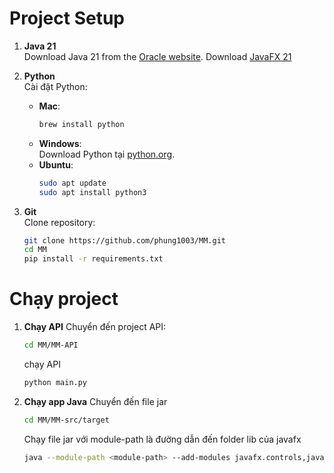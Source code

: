 # Project Setup


1. **Java 21**  
   Download Java 21 from the [Oracle website](https://www.oracle.com/java/technologies/downloads/#java21).
   Download [JavaFX 21](https://gluonhq.com/products/javafx/)
3. **Python**  
   Cài đặt Python:
   - **Mac**:  
     ```bash
     brew install python
     ```
   - **Windows**:  
     Download Python tại [python.org](https://www.python.org/downloads/).
   - **Ubuntu**:  
     ```bash
     sudo apt update
     sudo apt install python3
     ```



4. **Git**  
   Clone repository:  
   ```bash
   git clone https://github.com/phung1003/MM.git
   cd MM
   pip install -r requirements.txt
   ```
   
# Chạy project
1. **Chạy API**
   Chuyển đến project API:
   ```bash
   cd MM/MM-API
   ```
   chạy API
   ```bash
   python main.py
   ```
3. **Chạy app Java**
   Chuyển đến file jar
   ```bash
   cd MM/MM-src/target
   ``` 
   Chạy file jar với module-path là đường dẫn đến folder lib của javafx
   ```bash
   java --module-path <module-path> --add-modules javafx.controls,javafx.fxml -jar original-MM-1.0-SNAPSHOT.jar
   ```

